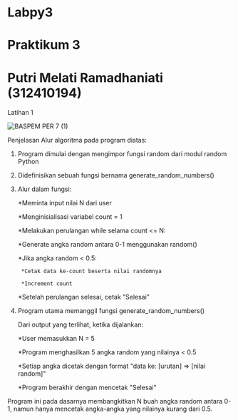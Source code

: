 # Labpy3
# Praktikum 3
# Putri Melati Ramadhaniati (312410194)

Latihan 1

![BASPEM PER 7 (1)](https://github.com/user-attachments/assets/1222e34e-fa92-4154-a300-f70ab808191c)

Penjelasan Alur algoritma pada program diatas:

1. Program dimulai dengan mengimpor fungsi random dari modul random Python
   
2. Didefinisikan sebuah fungsi bernama generate_random_numbers()
   
3. Alur dalam fungsi:
   
   *Meminta input nilai N dari user
   
   *Menginisialisasi variabel count = 1
   
   *Melakukan perulangan while selama count <= N:

   *Generate angka random antara 0-1 menggunakan random()
   
     *Jika angka random < 0.5:
   
        *Cetak data ke-count beserta nilai randomnya
   
        *Increment count
   
   *Setelah perulangan selesai, cetak "Selesai"
   
4. Program utama memanggil fungsi generate_random_numbers()

   Dari output yang terlihat, ketika dijalankan:

     *User memasukkan N = 5

     *Program menghasilkan 5 angka random yang nilainya < 0.5

     *Setiap angka dicetak dengan format "data ke: [urutan] => [nilai random]"

     *Program berakhir dengan mencetak "Selesai"
   
Program ini pada dasarnya membangkitkan N buah angka random antara 0-1, namun hanya mencetak angka-angka yang nilainya kurang dari 0.5.

